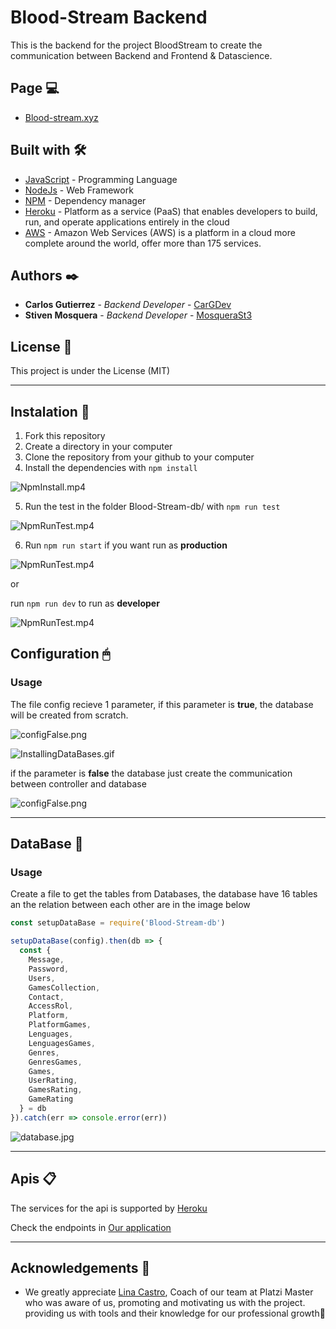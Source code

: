 # Blood-Stream Backend

This is the backend for the project BloodStream to create the communication between Backend and Frontend & Datascience.

## Page 💻

- [Blood-stream.xyz](http://blood-stream.xyz/#/)

## Built with 🛠️

- [JavaScript](https://www.javascript.com/) - Programming Language
- [NodeJs](https://nodejs.org/en/) - Web Framework
- [NPM](https://www.npmjs.com/) - Dependency manager
- [Heroku](https://www.heroku.com/#) - Platform as a service (PaaS) that enables developers to build, run, and operate applications entirely in the cloud
- [AWS](https://aws.amazon.com/) - Amazon Web Services (AWS) is a platform in a cloud more complete around the world, offer more than 175 services.

## Authors ✒️

- **Carlos Gutierrez** - _Backend Developer_ - [CarGDev](https://github.com/CarGDev)
- **Stiven Mosquera** - _Backend Developer_ - [MosqueraSt3](https://github.com/MosqueraSt3)

## License 📄

This project is under the License (MIT)




---
## Instalation 📲

1. Fork this repository
2. Create a directory in your computer
3. Clone the repository from your github to your computer
4. Install the dependencies with ``` npm install ```


![NpmInstall.mp4](./Readme%20images/Installing%20dependencies.gif)

5. Run the test in the folder Blood-Stream-db/ with ``` npm run test ```

![NpmRunTest.mp4](./Readme%20images/Run%20test%20in%20the%20databases.gif)

6. Run ``` npm run start ``` if you want run as **production** 

![NpmRunTest.mp4](./Readme%20images/NpmRunStart.gif)

or 

run ``` npm run dev ``` to run as **developer**

![NpmRunTest.mp4](./Readme%20images/NpmRunDev.gif)

## Configuration 🖱

### Usage


The file config recieve 1 parameter, if this parameter is **true**, the database will be created from scratch.

![configFalse.png](./Readme%20images/configTrue.png)

![InstallingDataBases.gif](./Readme%20images/Installing%20databases.gif)

if the parameter is **false** the database just create the communication between controller and database

![configFalse.png](./Readme%20images/configFalse.png)


---
## DataBase 💾

### Usage

Create a file to get the tables from Databases, the database have 16 tables an the relation between each other are in the image below

``` js
const setupDataBase = require('Blood-Stream-db')

setupDataBase(config).then(db => {
  const {
    Message,
    Password,
    Users,
    GamesCollection,
    Contact,
    AccessRol,
    Platform,
    PlatformGames,
    Lenguages,
    LenguagesGames,
    Genres,
    GenresGames,
    Games,
    UserRating,
    GamesRating,
    GameRating
  } = db
}).catch(err => console.error(err))

```
![database.jpg](./Readme%20images/DATABASE.jpg)


---

## Apis 📋

The services for the api is supported by [Heroku](https://dashboard.heroku.com/apps)

Check the endpoints in [Our application](https://dry-mesa-48732.herokuapp.com/api-doc)

---


## Acknowledgements 🎁

- We greatly appreciate [Lina Castro](https://github.com/lirrumscode), Coach of our team at Platzi Master who was aware of us, promoting and motivating us with the project. providing us with tools and their knowledge for our professional growth📢